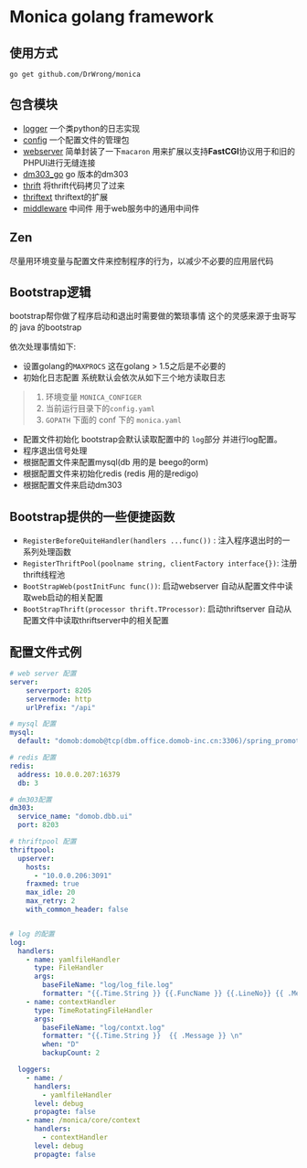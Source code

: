 # Monica golang framework

## 使用方式

`go get github.com/DrWrong/monica`

 
## 包含模块

+ [logger](logger) 一个类python的日志实现
+ [config](config) 一个配置文件的管理包
+ [webserver](webserver) 简单封装了一下`macaron` 用来扩展以支持**FastCGI**协议用于和旧的PHPUI进行无缝连接
+ [dm303_go](dm303_go) go 版本的dm303
+ [thrift](thrift) 将thrift代码拷贝了过来
+ [thriftext](thriftext) thriftext的扩展
+ [middleware](middleware) 中间件 用于web服务中的通用中间件


## Zen

尽量用环境变量与配置文件来控制程序的行为，以减少不必要的应用层代码

## Bootstrap逻辑

bootstrap帮你做了程序启动和退出时需要做的繁琐事情 这个的灵感来源于虫哥写的 java 的bootstrap

依次处理事情如下:

+ 设置golang的`MAXPROCS` 这在golang > 1.5之后是不必要的
+ 初始化日志配置 系统默认会依次从如下三个地方读取日志

> 1. 环境变量 `MONICA_CONFIGER`
> 2. 当前运行目录下的`config.yaml`
> 3. `GOPATH` 下面的 conf 下的 `monica.yaml`

+ 配置文件初始化 bootstrap会默认读取配置中的 `log`部分 并进行log配置。
+ 程序退出信号处理
+ 根据配置文件来配置mysql(db 用的是 beego的orm)
+ 根据配置文件来初始化redis (redis 用的是redigo)
+ 根据配置文件来启动dm303


## Bootstrap提供的一些便捷函数

+ `RegisterBeforeQuiteHandler(handlers ...func())` : 注入程序退出时的一系列处理函数 
+ `RegisterThriftPool(poolname string, clientFactory interface{})`: 注册thrift线程池
+ `BootStrapWeb(postInitFunc func())`: 启动webserver 自动从配置文件中读取web启动的相关配置
+ `BootStrapThrift(processor thrift.TProcessor)`: 启动thriftserver 自动从配置文件中读取thriftserver中的相关配置

## 配置文件式例


```yaml
# web server 配置
server:
    serverport: 8205
    servermode: http
    urlPrefix: "/api"

# mysql 配置
mysql:
  default: "domob:domob@tcp(dbm.office.domob-inc.cn:3306)/spring_promotion?charset=utf8mb4"

# redis 配置
redis:
  address: 10.0.0.207:16379
  db: 3

# dm303配置
dm303:
  service_name: "domob.dbb.ui"
  port: 8203

# thriftpool 配置
thriftpool:
  upserver:
    hosts:
      - "10.0.0.206:3091"
    fraxmed: true
    max_idle: 20
    max_retry: 2
    with_common_header: false


# log 的配置
log:
  handlers:
    - name: yamlfileHandler
      type: FileHandler
      args:
        baseFileName: "log/log_file.log"
        formatter: "{{.Time.String }} {{.FuncName }} {{.LineNo}} {{ .Message }} \n"
    - name: contextHandler
      type: TimeRotatingFileHandler
      args:
        baseFileName: "log/contxt.log"
        formatter: "{{.Time.String }}  {{ .Message }} \n"
        when: "D"
        backupCount: 2

  loggers:
    - name: /
      handlers:
        - yamlfileHandler
      level: debug
      propagte: false
    - name: /monica/core/context
      handlers:
        - contextHandler
      level: debug
      propagte: false

```






